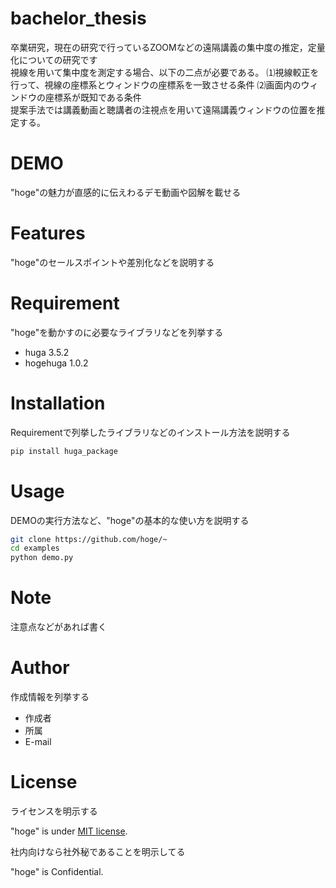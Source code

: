 
# bachelor_thesis

卒業研究，現在の研究で行っているZOOMなどの遠隔講義の集中度の推定，定量化についての研究です<br>
視線を用いて集中度を測定する場合、以下の二点が必要である。
⑴視線較正を行って、視線の座標系とウィンドウの座標系を一致させる条件
⑵画面内のウィンドウの座標系が既知である条件<br>
提案手法では講義動画と聴講者の注視点を用いて遠隔講義ウィンドウの位置を推定する。<br>





# DEMO

"hoge"の魅力が直感的に伝えわるデモ動画や図解を載せる

# Features

"hoge"のセールスポイントや差別化などを説明する

# Requirement

"hoge"を動かすのに必要なライブラリなどを列挙する

* huga 3.5.2
* hogehuga 1.0.2

# Installation

Requirementで列挙したライブラリなどのインストール方法を説明する

```bash
pip install huga_package
```

# Usage

DEMOの実行方法など、"hoge"の基本的な使い方を説明する

```bash
git clone https://github.com/hoge/~
cd examples
python demo.py
```

# Note

注意点などがあれば書く

# Author

作成情報を列挙する

* 作成者
* 所属
* E-mail

# License
ライセンスを明示する

"hoge" is under [MIT license](https://en.wikipedia.org/wiki/MIT_License).

社内向けなら社外秘であることを明示してる

"hoge" is Confidential.
